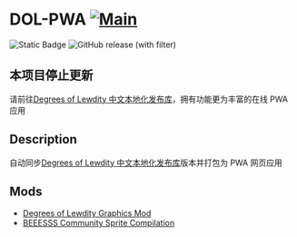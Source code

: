 # DOL-PWA [![Main](https://github.com/ParticleG/dol-pwa/actions/workflows/main.yml/badge.svg)](https://github.com/ParticleG/dol-pwa/actions/workflows/main.yml)

![Static Badge](https://img.shields.io/badge/Author-Vrelnir-purple?link=https%3A%2F%2Fvrelnir.blogspot.com%2F)
![GitHub release (with filter)](https://img.shields.io/github/v/release/Eltirosto/Degrees-of-Lewdity-Chinese-Localization?link=https%3A%2F%2Fgithub.com%2FEltirosto%2FDegrees-of-Lewdity-Chinese-Localization%2Freleases%2Flatest)

## 本项目停止更新

请前往[Degrees of Lewdity 中文本地化发布库](https://github.com/Eltirosto/Degrees-of-Lewdity-Chinese-Localization)，拥有功能更为丰富的在线 PWA 应用

## Description

自动同步[Degrees of Lewdity 中文本地化发布库](https://github.com/Eltirosto/Degrees-of-Lewdity-Chinese-Localization)版本并打包为 PWA 网页应用

## Mods

- [Degrees of Lewdity Graphics Mod](https://gitgud.io/BEEESSS/degrees-of-lewdity-graphics-mod)
- [BEEESSS Community Sprite Compilation](https://gitgud.io/Kaervek/kaervek-beeesss-community-sprite-compilation)
